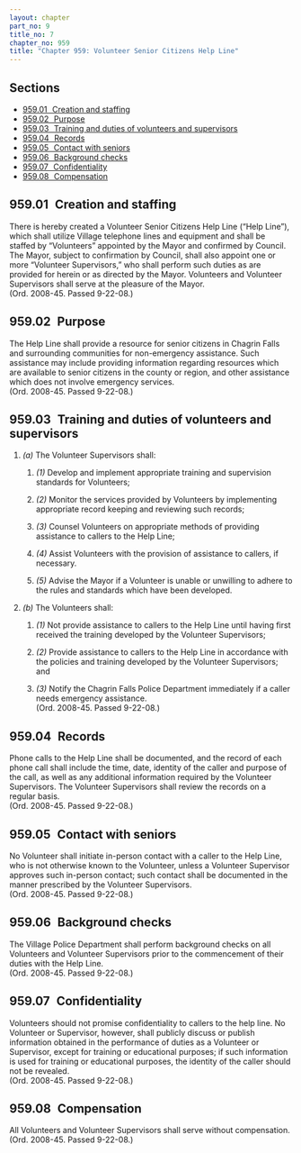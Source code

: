 ```yaml
---
layout: chapter
part_no: 9
title_no: 7
chapter_no: 959
title: "Chapter 959: Volunteer Senior Citizens Help Line"
---
```


## Sections

* [959.01   Creation and staffing](#95901-creation-and-staffing)
* [959.02   Purpose](#95902-purpose)
* [959.03   Training and duties of volunteers and supervisors](#95903-training-and-duties-of-volunteers-and-supervisors)
* [959.04   Records](#95904-records)
* [959.05   Contact with seniors](#95905-contact-with-seniors)
* [959.06   Background checks](#95906-background-checks)
* [959.07   Confidentiality](#95907-confidentiality)
* [959.08   Compensation](#95908-compensation)

## 959.01   Creation and staffing

There is hereby created a Volunteer Senior Citizens Help Line (“Help Line”),
which shall utilize Village telephone lines and equipment and shall be staffed
by “Volunteers” appointed by the Mayor and confirmed by Council. The Mayor,
subject to confirmation by Council, shall also appoint one or more “Volunteer
Supervisors,” who shall perform such duties as are provided for herein or as
directed by the Mayor. Volunteers and Volunteer Supervisors shall serve at the
pleasure of the Mayor.  
(Ord. 2008-45. Passed 9-22-08.)

## 959.02   Purpose

The Help Line shall provide a resource for senior citizens in Chagrin Falls and
surrounding communities for non-emergency assistance. Such assistance may
include providing information regarding resources which are available to senior
citizens in the county or region, and other assistance which does not involve
emergency services.  
(Ord. 2008-45. Passed 9-22-08.)

## 959.03   Training and duties of volunteers and supervisors

1. _(a)_ The Volunteer Supervisors shall:

    1. _(1)_ Develop and implement appropriate training and supervision
    standards for Volunteers;

    2. _(2)_ Monitor the services provided by Volunteers by implementing
    appropriate record keeping and reviewing such records;

    3. _(3)_ Counsel Volunteers on appropriate methods of providing assistance
    to callers to the Help Line;

    4. _(4)_ Assist Volunteers with the provision of assistance to callers, if
    necessary.

    5. _(5)_ Advise the Mayor if a Volunteer is unable or unwilling to adhere to
    the rules and standards which have been developed.

2. _(b)_ The Volunteers shall:

    1. _(1)_ Not provide assistance to callers to the Help Line until having
    first received the training developed by the Volunteer Supervisors;

    2. _(2)_ Provide assistance to callers to the Help Line in accordance with
    the policies and training developed by the Volunteer Supervisors; and

    3. _(3)_ Notify the Chagrin Falls Police Department immediately if a caller
    needs emergency assistance.  
    (Ord. 2008-45. Passed 9-22-08.)

## 959.04   Records

Phone calls to the Help Line shall be documented, and the record of each phone
call shall include the time, date, identity of the caller and purpose of the
call, as well as any additional information required by the Volunteer
Supervisors. The Volunteer Supervisors shall review the records on a regular
basis.  
(Ord. 2008-45. Passed 9-22-08.)

## 959.05   Contact with seniors

No Volunteer shall initiate in-person contact with a caller to the Help Line,
who is not otherwise known to the Volunteer, unless a Volunteer Supervisor
approves such in-person contact; such contact shall be documented in the manner
prescribed by the Volunteer Supervisors.  
(Ord. 2008-45. Passed 9-22-08.)

## 959.06   Background checks

The Village Police Department shall perform background checks on all Volunteers
and Volunteer Supervisors prior to the commencement of their duties with the
Help Line.  
(Ord. 2008-45. Passed 9-22-08.)

## 959.07   Confidentiality

Volunteers should not promise confidentiality to callers to the help line. No
Volunteer or Supervisor, however, shall publicly discuss or publish information
obtained in the performance of duties as a Volunteer or Supervisor, except for
training or educational purposes; if such information is used for training or
educational purposes, the identity of the caller should not be revealed.  
(Ord. 2008-45. Passed 9-22-08.)

## 959.08   Compensation

All Volunteers and Volunteer Supervisors shall serve without compensation.  
(Ord. 2008-45. Passed 9-22-08.)
